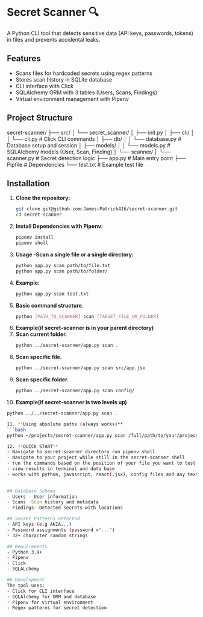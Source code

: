 # Secret Scanner 🔍

A Python CLI tool that detects sensitive data (API keys, passwords, tokens) in files and prevents accidental leaks.

## Features

- Scans files for hardcoded secrets using regex patterns
- Stores scan history in SQLite database
- CLI interface with Click
- SQLAlchemy ORM with 3 tables (Users, Scans, Findings)
- Virtual environment management with Pipenv

## Project Structure
secret-scanner/
├── src/
│ └── secret_scanner/
│ ├── init.py
│ ├── cli/
│ │ └── cli.py # Click CLI commands
│ ├── db/
│ │ └── database.py # Database setup and session
│ ├── models/
│ │ └── models.py # SQLAlchemy models (User, Scan, Finding)
│ └── scanner/
│ └── scanner.py # Secret detection logic
├── app.py # Main entry point
├── Pipfile # Dependencies
└── test.txt # Example test file

## Installation

1. **Clone the repository:**
   ```bash
   git clone git@github.com:James-Patrick416/secret-scanner.git
   cd secret-scanner

2. **Install Dependencies with Pipenv:**
   ```bash
   pipenv install
   pipenv shell

3. **Usage -Scan a single file or a single directory:**
   ```bash
   python app.py scan path/to/file.txt  
   python app.py scan path/to/folder/

4. **Example:**
   ```bash
   python app.py scan test.txt

5. **Basic command structure.**
   ```bash
   python [PATH_TO_SCANNER] scan [TARGET_FILE_OR_FOLDER]

6. **Example(if secret-scanner is in your parent directory)**
7. **Scan current folder.**
   ```bash
   python ../secret-scanner/app.py scan .

8. **Scan specific file.**
   ```bash
   python ../secret-scanner/app.py scan src/app.jsx

9. **Scan specific folder.**
   ```bash
   python ../secret-scanner/app.py scan config/

10. **Example(if secret-scanner is two levels up)**
   ```bash
   python ../../secret-scanner/app.py scan .

11. **Using absolute paths (always works)**
   ```bash
   python ~/projects/secret-scanner/app.py scan /full/path/to/your/project

12. **QUICK START**
- Navigate to secret-scanner directory run pipenv shell
- Navigate to your project while still in the secret-scanner shell
- run the commands based on the position of your file you want to test as shown with the examples above  
- view results in terminal and data base
- works with python, javascript, react(.jsx), config files and any text files!   
      
   
## DataBase Schema
- Users - User information
- Scans -Scan history and metadata
- Findings- Detected secrets with locations

## Secret Patterns Detected
- API keys (e.g AKIA...)
- Password assignments (password ="...")
- 32+ character random strings

## Requirements
- Python 3.9+
- Pipenv
- Click
- SQLALchemy

## Development
The tool uses:
- Click for CLI interface
- SQLAlchemy for ORM and database
- Pipenv for virtual environment
- Regex patterns for secret detection

       

